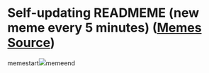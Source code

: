 # Self-updating READMEME (new meme every 5 minutes) ([Memes Source](https://bramses.notion.site/a49c1e962b7646879176ac3b327b6533?v=4d1eda54b170483cb03a40f257231764))

memestart![](https://www.notion.so/image/https%3A%2F%2Fs3-us-west-2.amazonaws.com%2Fsecure.notion-static.com%2F865f5d55-d48a-47da-88f5-0513e947809e%2FC2A2744B-B055-4226-8D18-14A0FE54B373.jpeg?table=block&id=3f449075-2443-4c22-b8dc-66a8153cb311&cache=v2)memeend
